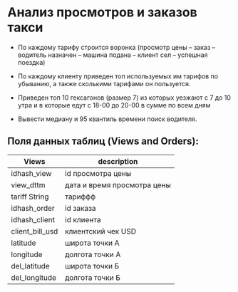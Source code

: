 # Анализ просмотров и заказов такси

+ По каждому тарифу строится воронка (просмотр цены – заказ – водитель назначен – машина подана – клиент сел – успешная поездка)

+ По каждому клиенту приведен топ используемых им тарифов по убыванию, а также сколькими тарифами он пользуется.

+ Приведен топ 10 гексагонов (размер 7) из которых уезжают с 7 до 10 утра и в которые едут с 18-00 до 20-00 в сумме по всем дням

+ Вывести медиану и 95 квантиль времени поиск водителя.

## Поля данных таблиц (Views and Orders): 

| Views | description |
| ------------- | ------------- |
| idhash_view  | id просмотра цены  |
| view_dttm | дата и время просмотра цены  |
| tariff String | тариффф  |
| idhash_order | id заказа  |
| idhash_client| id клиента |
| client_bill_usd | клиентский чек USD  |
| latitude | широта точки А  |
| longitude| долгота точки А |
| del_latitude | широта точки Б  |
| del_longitude | долгота точки Б |





